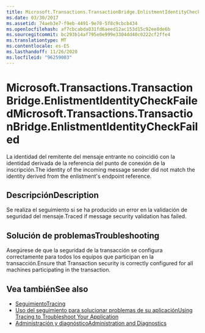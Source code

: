 ```yaml
---
title: Microsoft.Transactions.TransactionBridge.EnlistmentIdentityCheckFailed
ms.date: 03/30/2017
ms.assetid: 74aeb3e7-f9eb-4491-9e78-5f8c9cbcb434
ms.openlocfilehash: af7cbcabda031fd6aeed12ac153d15c92ee8de6b
ms.sourcegitcommit: bc293b14af795e0e999e3304dd40c0222cf2ffe4
ms.translationtype: MT
ms.contentlocale: es-ES
ms.lasthandoff: 11/26/2020
ms.locfileid: "96259003"
---
```

# <a name="microsofttransactionstransactionbridgeenlistmentidentitycheckfailed"></a><span data-ttu-id="f1b35-102">Microsoft.Transactions.TransactionBridge.EnlistmentIdentityCheckFailed</span><span class="sxs-lookup"><span data-stu-id="f1b35-102">Microsoft.Transactions.TransactionBridge.EnlistmentIdentityCheckFailed</span></span>

<span data-ttu-id="f1b35-103">La identidad del remitente del mensaje entrante no coincidió con la identidad derivada de la referencia del punto de conexión de la inscripción.</span><span class="sxs-lookup"><span data-stu-id="f1b35-103">The identity of the incoming message sender did not match the identity derived from the enlistment's endpoint reference.</span></span>  
  
## <a name="description"></a><span data-ttu-id="f1b35-104">Descripción</span><span class="sxs-lookup"><span data-stu-id="f1b35-104">Description</span></span>  

 <span data-ttu-id="f1b35-105">Se realiza el seguimiento si se ha producido un error en la validación de seguridad del mensaje.</span><span class="sxs-lookup"><span data-stu-id="f1b35-105">Traced if message security validation has failed.</span></span>  
  
## <a name="troubleshooting"></a><span data-ttu-id="f1b35-106">Solución de problemas</span><span class="sxs-lookup"><span data-stu-id="f1b35-106">Troubleshooting</span></span>  

 <span data-ttu-id="f1b35-107">Asegúrese de que la seguridad de la transacción se configura correctamente para todos los equipos que participan en la transacción.</span><span class="sxs-lookup"><span data-stu-id="f1b35-107">Ensure that Transaction security is correctly configured for all machines participating in the transaction.</span></span>  
  
## <a name="see-also"></a><span data-ttu-id="f1b35-108">Vea también</span><span class="sxs-lookup"><span data-stu-id="f1b35-108">See also</span></span>

- [<span data-ttu-id="f1b35-109">Seguimiento</span><span class="sxs-lookup"><span data-stu-id="f1b35-109">Tracing</span></span>](index.md)
- [<span data-ttu-id="f1b35-110">Uso del seguimiento para solucionar problemas de su aplicación</span><span class="sxs-lookup"><span data-stu-id="f1b35-110">Using Tracing to Troubleshoot Your Application</span></span>](using-tracing-to-troubleshoot-your-application.md)
- [<span data-ttu-id="f1b35-111">Administración y diagnóstico</span><span class="sxs-lookup"><span data-stu-id="f1b35-111">Administration and Diagnostics</span></span>](../index.md)
